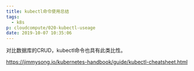 ```yaml
---
title: kubectl命令使用总结
tags:
  - k8s
p: cloudcompute/020-kubectl-useage
date: 2019-10-07 10:35:06
---
```


对比数据库的CRUD，kubectl命令也具有此类比性。

https://jimmysong.io/kubernetes-handbook/guide/kubectl-cheatsheet.html



